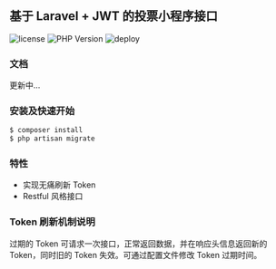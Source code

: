 ## 基于 Laravel + JWT 的投票小程序接口


![license](https://img.shields.io/github/license/mashape/apistatus.svg) 
![PHP Version](https://img.shields.io/travis/php-v/symfony/symfony.svg)
![deploy](https://img.shields.io/badge/deploy-success-brightgreen.svg)

### 文档

更新中...

### 安装及快速开始

```bash
$ composer install
$ php artisan migrate
```

### 特性

- 实现无痛刷新 Token
- Restful 风格接口 

### Token 刷新机制说明

过期的 Token 可请求一次接口，正常返回数据，并在响应头信息返回新的 Token，同时旧的 Token 失效。可通过配置文件修改 Token 过期时间。



